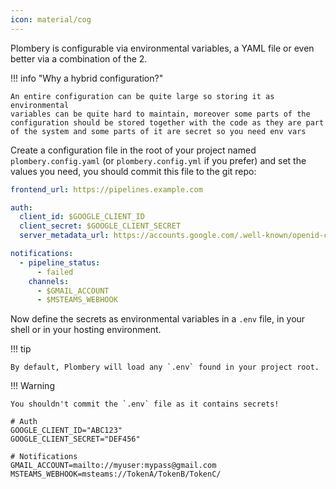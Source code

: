 ```yaml
---
icon: material/cog
---
```


Plombery is configurable via environmental variables, a YAML file
or even better via a combination of the 2.

!!! info "Why a hybrid configuration?"

    An entire configuration can be quite large so storing it as environmental
    variables can be quite hard to maintain, moreover some parts of the
    configuration should be stored together with the code as they are part
    of the system and some parts of it are secret so you need env vars

Create a configuration file in the root of your project named `plombery.config.yaml`
(or `plombery.config.yml` if you prefer) and set the values you need, you should
commit this file to the git repo:

```yaml title="plombery.config.yaml"
frontend_url: https://pipelines.example.com

auth:
  client_id: $GOOGLE_CLIENT_ID
  client_secret: $GOOGLE_CLIENT_SECRET
  server_metadata_url: https://accounts.google.com/.well-known/openid-configuration

notifications:
  - pipeline_status:
      - failed
    channels:
      - $GMAIL_ACCOUNT
      - $MSTEAMS_WEBHOOK
```

Now define the secrets as environmental variables in a `.env` file,
in your shell or in your hosting environment.

!!! tip

    By default, Plombery will load any `.env` found in your project root.

!!! Warning

    You shouldn't commit the `.env` file as it contains secrets!

```shell title=".env"
# Auth
GOOGLE_CLIENT_ID="ABC123"
GOOGLE_CLIENT_SECRET="DEF456"

# Notifications
GMAIL_ACCOUNT=mailto://myuser:mypass@gmail.com
MSTEAMS_WEBHOOK=msteams://TokenA/TokenB/TokenC/
```
